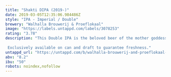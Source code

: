 ```yaml
---
title: "Shakti DIPA (2019-)"
date: 2019-03-05T12:35:06.984486Z
style: "IPA - Imperial / Double"
brewery: "Walhalla Brouwerij & Proeflokaal"
image: "https://labels.untappd.com/labels/3078253"
rating: "3.78"
description: "This Double IPA is the beloved beer of the mother goddess Shakti, which we brewed from day one. After three years we're updating the recipe, doubling the amount of Columbus and Simcoe dryhops while reducing the bitterness and ABV. She's mysteriously smooth and overwhelms you with seductive hop aromas.  Exclusively available on can and draft to guarantee freshness."
untappd_url: "https://untappd.com/b/walhalla-brouwerij-and-proeflokaal-shakti-dipa-2019/3078253"
abv: "8.2"
ibu: "50"
robots: noindex,nofollow
---
```

